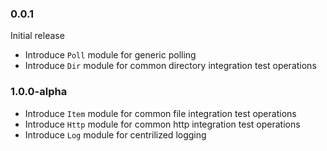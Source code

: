 ### 0.0.1

Initial release

- Introduce `Poll` module for generic polling
- Introduce `Dir` module for common directory integration test operations

### 1.0.0-alpha

- Introduce `Item` module for common file integration test operations
- Introduce `Http` module for common http integration test operations
- Introduce `Log` module for centrilized logging
